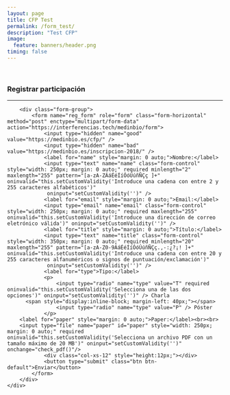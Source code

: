 ```yaml
---
layout: page
title: CFP Test
permalink: /form_test/
description: "Test CFP"
image:
  feature: banners/header.png
timing: false
---
```


<script>
function check_pdf() {
  var paper = document.getElementById("paper");

  if (paper.files[0].size > 20971520) {
    alert("El archivo seleccionado es demasiado grande (máximo 20 MB).");
    paper.value = "";
  } else if (paper.files[0].type !== "application/pdf"){
    alert("Debe seleccionar un archivo en formato PDF.");
    paper.value = "";
  };
}
</script>

<div class="bootstrap">
	<div class="text-center">
    <br>
		<h3>Registrar participación</h3>
		<hr>

		<div class="form-group">
			<form name="reg_form" role="form" class="form-horizontal" method="post" enctype="multipart/form-data" action="https://interferencias.tech/medinbio/form">
				<input type="hidden" name="good" value="https://medinbio.es/cfp/" />
				<input type="hidden" name="bad" value="https://medinbio.es/inscripcion-2018/" />
				<label for="name" style="margin: 0 auto;">Nombre:</label>
				<input type="text" name="name" class="form-control" style="width: 250px; margin: 0 auto;" required minlength="2" maxlength="255" pattern="[a-zA-ZÁáÉéÍíÓóÚúñÑÇç ]+" oninvalid="this.setCustomValidity('Introduce una cadena con entre 2 y 255 caracteres alfabéticos')"
				 oninput="setCustomValidity('')" />
				<label for="email" style="margin: 0 auto;">Email:</label>
				<input type="email" name="email" class="form-control" style="width: 250px; margin: 0 auto;" required maxlength="255" oninvalid="this.setCustomValidity('Introduce una dirección de correo eletrónico válida')" oninput="setCustomValidity('')" />
				<label for="title" style="margin: 0 auto;">Título:</label>
				<input type="text" name="title" class="form-control" style="width: 350px; margin: 0 auto;" required minlength="20" maxlength="255" pattern="[a-zA-Z0-9ÁáÉéÍíÓóÚúñÑÇç.,-:¿?¡! ]+" oninvalid="this.setCustomValidity('Introduce una cadena con entre 20 y 255 caracteres alfanuméricos o signos de puntuación/exclamación')"
				 oninput="setCustomValidity('')" />
				<label for="type">Tipo:</label>
				<p>
					<input type="radio" name="type" value="T" required oninvalid="this.setCustomValidity('Selecciona una de las dos opciones')" oninput="setCustomValidity('')" /> Charla
          <span style="display:inline-block; margin-left: 40px;"></span>
					<input type="radio" name="type" value="P" /> Póster
				</p>
        <label for="paper" style="margin: 0 auto;">Paper:</label><br><br>
        <input type="file" name="paper" id="paper" style="width: 250px; margin: 0 auto;" required  oninvalid="this.setCustomValidity('Selecciona un archivo PDF con un tamaño máximo de 20 MB')" oninput="setCustomValidity('')" onchange="check_pdf()"/>
				<div class="col-xs-12" style="height:12px;"></div>
				<button type="submit" class="btn btn-default">Enviar</button>
			</form>
		</div>
	</div>
</div>
